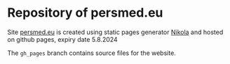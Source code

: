 # Repository of persmed.eu

Site [persmed.eu](https://persmed.eu) is created using static pages generator [Nikola](https://getnikola.com/) and hosted on github pages, expiry date 5.8.2024

The `gh_pages` branch contains source files for the website.
